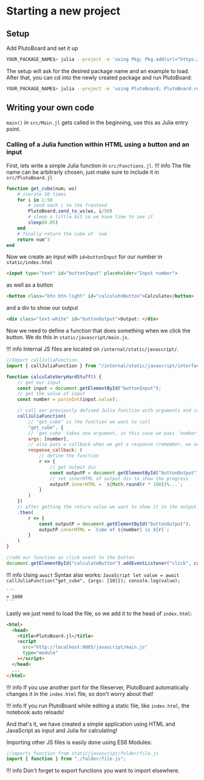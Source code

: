 ```@contents
```

# Starting a new project

## Setup
Add PlutoBoard and set it up
```bash
YOUR_PACKAGE_NAME$> julia --project -e 'using Pkg; Pkg.add(url="https://github.com/UniStuttgart-IKR/PlutoBoard.jl"); using PlutoBoard; PlutoBoard.setup()' 
```

The setup will ask for the desired package name and an example to load. After that, you can cd into the newly created package and run PlutoBoard:

```bash
YOUR_PACKAGE_NAME$> julia --project -e 'using PlutoBoard; PlutoBoard.run()'
```

## Writing your own code
`main()` in `src/Main.jl` gets called in the beginning, use this as Julia entry point.

### Calling of a Julia function within HTML using a button and an input

First, lets write a simple Julia function in `src/Functions.jl`.
!!! info
    The file name can be arbitrarly chosen, just make sure to include it in `src/PlutoBoard.jl`

```Julia
function get_cube(num; ws)
    # iterate 50 times
	for i in 1:50
        # send each i to the frontend
		PlutoBoard.send_to_ws(ws, i/50)
        # sleep a little bit so we have time to see it
		sleep(0.05)
	end
    # finally return the cube of `num`
	return num^3
end
```

Now we create an input with `id=buttonInput` for our number in `static/index.html`
```HTML
<input type="text" id="buttonInput" placeholder="Input number">
```
as well as a button
```HTML
<button class="btn btn-light" id="calculateButton">Calculate</button>
```
and a div to show our output
```HTML
<div class="text-white" id="buttonOutput">Output: </div>
```
Now we need to define a function that does something when we click the button. We do this in `static/javascript/main.js`.

!!! info
    Internal JS files are located on `/internal/static/javascript/`.

```JavaScript
//Import callJuliaFunction.
import { callJuliaFunction } from "/internal/static/javascript/interface.js";

function calculateVeryHardStuff() {
    // get our input
    const input = document.getElementById("buttonInput");
    // get the value of input 
    const number = parseInt(input.value);

    // call our previously defined Julia function with arguments and callback
    callJuliaFunction(
        // "get_cube" is the function we want to call
        "get_cube", {
        // `get_cube` takes one argument, in this case we pass `number`
        args: [number],
        // also pass a callback when we get a response (remember, we are sending the progress of the for loop, i/50)
        response_callback: (
            // define the function
            r => {
                // get output div
                const outputP = document.getElementById("buttonOutput");
                // set innerHTML of output div to show the progress
                outputP.innerHTML = `${Math.round(r * 100)}%...`;
            }
        )
    })
    // after getting the return value we want to show it in the output div
    .then(
        r => {
            const outputP = document.getElementById("buttonOutput");
            outputP.innerHTML = `Cube of ${number} is ${r}`;
        }
    )
}

//add our function as click event to the button
document.getElementById("calculateButton").addEventListener("click", calculateVeryHardStuff);
```
!!! info
    Using `await` Syntax also works:
    ```JavaScript
    let value = await callJuliaFunction("get_cube", {args: [10]});
    console.log(value);
    ```

    ```
    > 1000
    ```

Lastly we just need to load the file, so we add it to the head of `index.html`:
```html
<html>
  <head>
    <title>PlutoBoard.jl</title>
    <script
      src="http://localhost:8085/javascript/main.js"
      type="module"
    ></script>
  </head>
  ...
</html>
```

!!! info
    If you use another port for the fileserver, PlutoBoard automatically changes it in the `index.html` file, so don't worry about that!

!!! info
    If you run PlutoBoard while editing a static file, like `index.html`, the notebook auto reloads!

And that's it, we have created a simple application using HTML and JavaScript as input and Julia for calculating!

Importing other JS files is easily done using ES6 Modules:
```javascript
//imports function from static/javascript/folder/file.js
import { function } from "./folder/file.js";
```

!!! info
    Don't forget to export functions you want to import elsewhere.
